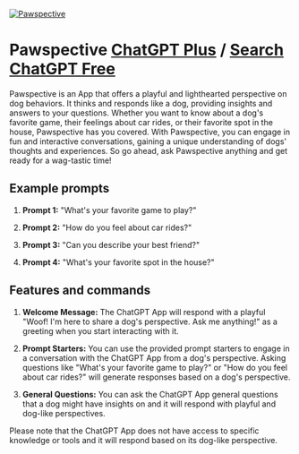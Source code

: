 
[![Pawspective](https://files.oaiusercontent.com/file-MRnxqX7ePpVrw3WFTJ6GA2Sl?se=2123-10-18T21%3A30%3A28Z&sp=r&sv=2021-08-06&sr=b&rscc=max-age%3D31536000%2C%20immutable&rscd=attachment%3B%20filename%3D898c4c17-24a7-426b-994d-552cd6129c1d.png&sig=3W41quCWr3FrVZf6m2T7/JEQScgECstqVSXeEqof3aU%3D)](https://chat.openai.com/g/g-lkrmq64WG-pawspective)

# Pawspective [ChatGPT Plus](https://chat.openai.com/g/g-lkrmq64WG-pawspective) / [Search ChatGPT Free](https://gptcall.net/index.html#/?search=Pawspective)

Pawspective is an App that offers a playful and lighthearted perspective on dog behaviors. It thinks and responds like a dog, providing insights and answers to your questions. Whether you want to know about a dog's favorite game, their feelings about car rides, or their favorite spot in the house, Pawspective has you covered. With Pawspective, you can engage in fun and interactive conversations, gaining a unique understanding of dogs' thoughts and experiences. So go ahead, ask Pawspective anything and get ready for a wag-tastic time!

## Example prompts

1. **Prompt 1:** "What's your favorite game to play?"

2. **Prompt 2:** "How do you feel about car rides?"

3. **Prompt 3:** "Can you describe your best friend?"

4. **Prompt 4:** "What's your favorite spot in the house?"

## Features and commands

1. **Welcome Message:** The ChatGPT App will respond with a playful "Woof! I'm here to share a dog's perspective. Ask me anything!" as a greeting when you start interacting with it.

2. **Prompt Starters:** You can use the provided prompt starters to engage in a conversation with the ChatGPT App from a dog's perspective. Asking questions like "What's your favorite game to play?" or "How do you feel about car rides?" will generate responses based on a dog's perspective.

3. **General Questions:** You can ask the ChatGPT App general questions that a dog might have insights on and it will respond with playful and dog-like perspectives.

Please note that the ChatGPT App does not have access to specific knowledge or tools and it will respond based on its dog-like perspective.


